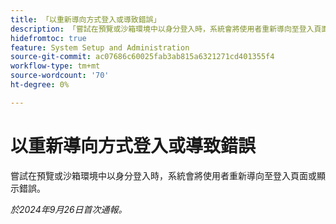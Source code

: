 ```yaml
---
title: 「以重新導向方式登入或導致錯誤」
description: 「嘗試在預覽或沙箱環境中以身分登入時，系統會將使用者重新導向至登入頁面或顯示錯誤。」
hidefromtoc: true
feature: System Setup and Administration
source-git-commit: ac07686c60025fab3ab815a6321271cd401355f4
workflow-type: tm+mt
source-wordcount: '70'
ht-degree: 0%

---
```



# 以重新導向方式登入或導致錯誤

嘗試在預覽或沙箱環境中以身分登入時，系統會將使用者重新導向至登入頁面或顯示錯誤。

_於2024年9月26日首次通報。_
